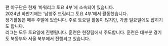 편 야구단은 현재 ‘파워리그 토요 4부’에 소속되어 있습니다.<br>
2024년 하반기에는 ‘남양주 드림리그 토요 4부’에서 활동했습니다.<br>
정기활동은 매주 주말에 있습니다. 주로 토요일 활동이 많지만, 가끔 일요일에도 잡히기도 합니다.<br>
리그는 모두 토요일에 진행됩니다. 훈련은 현장팀에서 주도합니다. 훈련은 대부분 경기도 북동부와 서울 북부에서 진행되고 있습니다..